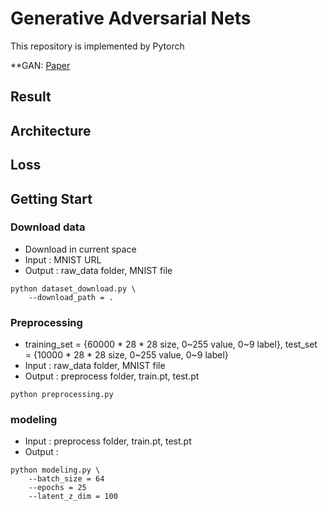 # Generative Adversarial Nets

This repository is implemented by Pytorch

**GAN: [Paper](https://papers.nips.cc/paper/5423-generative-adversarial-nets.pdf)

## Result

## Architecture

## Loss

## Getting Start
### Download data
- Download in current space
- Input : MNIST URL
- Output : raw_data folder, MNIST file
```shell
python dataset_download.py \
    --download_path = .
```

### Preprocessing
- training_set = {60000 * 28 * 28 size, 0~255 value, 0~9 label}, test_set = {10000 * 28 * 28 size, 0~255 value, 0~9 label} 
- Input : raw_data folder, MNIST file
- Output : preprocess folder, train.pt, test.pt
```shell
python preprocessing.py
```

### modeling
- Input : preprocess folder, train.pt, test.pt
- Output : 
```shell
python modeling.py \
    --batch_size = 64
    --epochs = 25
    --latent_z_dim = 100
```